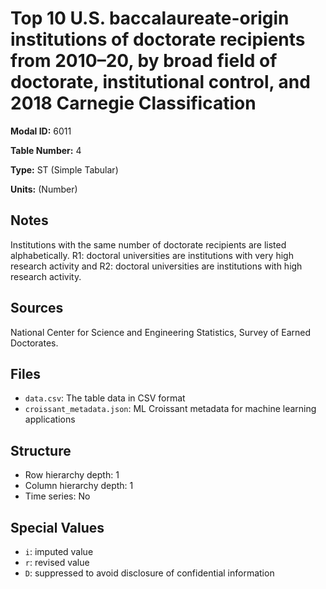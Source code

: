 # Top 10 U.S. baccalaureate-origin institutions of doctorate recipients from 2010–20, by broad field of doctorate, institutional control, and 2018 Carnegie Classification

**Modal ID:** 6011

**Table Number:** 4

**Type:** ST (Simple Tabular)

**Units:** (Number)

## Notes

Institutions with the same number of doctorate recipients are listed alphabetically. R1: doctoral universities are institutions with very high research activity and R2: doctoral universities are institutions with high research activity.

## Sources

National Center for Science and Engineering Statistics, Survey of Earned Doctorates.

## Files

- `data.csv`: The table data in CSV format
- `croissant_metadata.json`: ML Croissant metadata for machine learning applications

## Structure

- Row hierarchy depth: 1
- Column hierarchy depth: 1
- Time series: No

## Special Values

- `i`: imputed value
- `r`: revised value
- `D`: suppressed to avoid disclosure of confidential information
